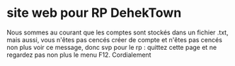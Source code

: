 # site web pour RP DehekTown
Nous sommes au courant que les comptes sont stockés dans un fichier .txt, mais aussi, vous n'êtes pas cencés créer de compte et n'êtes pas cencés non plus voir ce message, donc svp pour le rp : quittez cette page et ne regardez pas non plus le menu F12.
Cordialement
